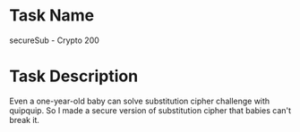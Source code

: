 # Task Name
secureSub - Crypto 200


# Task Description
Even a one-year-old baby can solve substitution cipher challenge with quipquip.
So I made a secure version of substitution cipher that babies can't break it.

